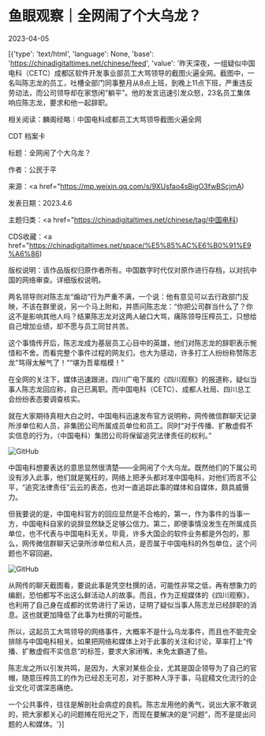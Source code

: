 # 鱼眼观察｜全网闹了个大乌龙？

2023-04-05

[{'type': 'text/html', 'language': None, 'base': 'https://chinadigitaltimes.net/chinese/feed', 'value': '昨天深夜，一组疑似中国电科（CETC）成都区软件开发事业部员工大骂领导的截图火遍全网。截图中，一名叫陈志龙的员工，吐槽全部门同事整月从8点上班，到晚上11点下班，严重违反劳动法，而公司领导却在家悠闲“躺平”。他的发言迅速引发众怒，23名员工集体响应陈志龙，要求和他一起辞职。

相关阅读：麟阁经略｜中国电科成都员工大骂领导截图火遍全网



CDT 档案卡

标题：全网闹了个大乌龙？

作者：公民于平

来源：<a href="https://mp.weixin.qq.com/s/9XUsfao4sBigO3fwBScjmA)

发表日期：2023.4.6

主题归类：<a href="https://chinadigitaltimes.net/chinese/tag/中国电科)

CDS收藏：<a href="https://chinadigitaltimes.net/space/%E5%85%AC%E6%B0%91%E9%A6%86)

版权说明：该作品版权归原作者所有。中国数字时代仅对原作进行存档，以对抗中国的网络审查。详细版权说明。





两名领导则对陈志龙“煽动”行为严重不满，一个说：他有意见可以去行政部门反映，不该在群里说，另一个马上附和，并质问陈志龙：“你把公司群当什么了？你这不是影响其他人吗？结果陈志龙对这两人破口大骂，痛陈领导压榨员工，只想给自己增加业绩，却不愿与员工同甘共苦。

这个事情传开后，陈志龙成为基层员工心目中的英雄，他们对陈志龙的辞职表示惋惜和不舍。而看完整个事件过程的网友们，也大为感动，许多打工人纷纷称赞陈志龙”骂得太解气了！”“堪为吾辈楷模！”

在全网的关注下，媒体迅速跟进，四川广电下属的《四川观察》的报道称，疑似当事人陈志龙回应称，自己已离职。而中国电科（CETC）、成都人社局、四川总工会纷纷表态要调查核实。

就在大家期待真相大白之时，中国电科迅速发布官方说明称，网传微信群聊天记录所涉单位和人员，非集团公司所属成员单位和员工。同时“对于传播、扩散虚假不实信息的行为，（中国电科）集团公司将保留追究法律责任的权利。”

![GitHub](https://chinadigitaltimes.net/chinese/files/2023/04/image-1680711808634.png)

中国电科想要表达的意思显然很清楚——全网闹了个大乌龙。既然他们的下属公司没有涉入此事，他们就是冤枉的，网络上把矛头都对准中国电科，对他们而言不公平，“追究法律责任”云云的表态，也对一直追踪此事的媒体和自媒体，颇具威慑力。

但我要说的是，中国电科官方的回应显然是不合格的，第一，作为事件的当事一方，中国电科自家的说辞显然缺乏足够公信力。第二，即便事情没发生在所属成员单位，也不代表与中国电科无关。毕竟，许多大国企的软件业务都是外包的，那么，网传微信群聊天记录所涉单位和人员，是否属于中国电科的外包单位，这个问题也不容回避。

![GitHub](https://chinadigitaltimes.net/chinese/files/2023/04/image-1680712160308.png)

从网传的聊天截图看，要说此事是凭空杜撰的话，可能性非常之低，再有想象力的编剧，恐怕都写不出这么鲜活动人的故事。而且，作为正规媒体的《四川观察》，也利用了自己身在成都的优势进行了采访，证明了疑似当事人陈志龙已经辞职的消息。这也就更加降低了此事为杜撰的可能性。

所以，这起员工大骂领导的网络事件，大概率不是什么乌龙事件，而且也不能完全排除与中国电科相关。如果把网络和媒体上对于此事的关注和讨论，草率打上“传播、扩散虚假不实信息”的标签，要求大家闭嘴，未免太霸道了些。

陈志龙之所以引发共鸣，是因为，大家对某些企业，尤其是国企领导为了自己的官帽，随意压榨员工的作为已经忍无可忍，对于那种人浮于事，马屁精文化流行的企业文化可谓深恶痛绝。

一个公共事件，往往是解剖社会病症的良机。陈志龙用他的勇气，说出大家不敢说的，把大家都关心的问题摊在阳光之下，而现在要解决的是“问题”，而不是提出问题的人和媒体。'}]
